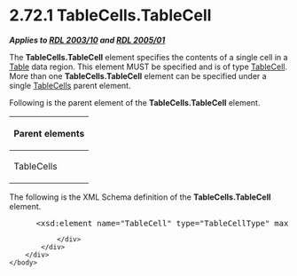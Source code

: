 <html dir="LTR" xmlns:mshelp="http://msdn.microsoft.com/mshelp" xmlns:ddue="http://ddue.schemas.microsoft.com/authoring/2003/5" xmlns:xlink="http://www.w3.org/1999/xlink" xmlns:tool="http://www.microsoft.com/tooltip">
    <head>
        <meta http-equiv="Content-Type" content="text/html; CHARSET=utf-8"></meta>
        <meta name="save" content="history"></meta>
        <title>2.72.1 TableCells.TableCell</title>
        <xml>
            <mshelp:toctitle title="2.72.1 TableCells.TableCell"></mshelp:toctitle>
            <mshelp:rltitle title="[MS-RDL]: TableCells.TableCell"></mshelp:rltitle>
            <mshelp:keyword index="A" term="5ecd99ba-0d13-431a-a1af-54b0a1d9b4bb"></mshelp:keyword>
            <mshelp:attr name="DCSext.ContentType" value="open specification"></mshelp:attr>
            <mshelp:attr name="AssetID" value="5ecd99ba-0d13-431a-a1af-54b0a1d9b4bb"></mshelp:attr>
            <mshelp:attr name="TopicType" value="kbRef"></mshelp:attr>
            <mshelp:attr name="DCSext.Title" value="[MS-RDL]: TableCells.TableCell" />
        </xml>
    </head>
    <body>
        <div id="header">
            <h1 class="heading">2.72.1 TableCells.TableCell</h1>
        </div>
        <div id="mainSection">
            <div id="mainBody">
                <div id="allHistory" class="saveHistory"></div>
                <div id="sectionSection0" class="section" name="collapseableSection">
                    

<p><b><i>Applies to </i></b><a href="a7e2ad00-07c8-4f6d-80ab-3ad55df7b233.md"><b><i>RDL 2003/10</i></b></a><b>
<i>and </i></b><a href="3ebe2912-4958-4832-b391-cad1f5e13338.md"><b><i>RDL 2005/01</i></b></a></p>

<p>The <b>TableCells.TableCell</b> element specifies the
contents of a single cell in a <a href="660db744-699e-4ca3-a2d6-a5cab4bcf9b0.md">Table</a> data region. This
element MUST be specified and is of type <a href="082c9edd-8a19-40de-b4db-87c9b8de13a2.md">TableCell</a>. More than one <b>TableCells.TableCell</b>
element can be specified under a single <a href="a60424f1-e149-4184-a9c1-78e4e507baae.md">TableCells</a> parent element.</p>

<p>Following is the parent element of the <b>TableCells.TableCell</b>
element.</p>

<table>
 <thead>
  <tr>
   <th>
   <p>Parent elements</p>
   </th>
  </tr>
 </thead>
 <tr>
  <td>
  <p>TableCells</p>
  </td>
 </tr>
</table>

<p>The following is the XML Schema definition of the <b>TableCells.TableCell</b>
element.</p>

<dl>
<dd>
<div><pre> &lt;xsd:element name=&quot;TableCell&quot; type=&quot;TableCellType&quot; maxOccurs=&quot;unbounded&quot; /&gt;
</pre></div>
</dd></dl>


                </div>
            </div>
        </div>
    </body>
</html>